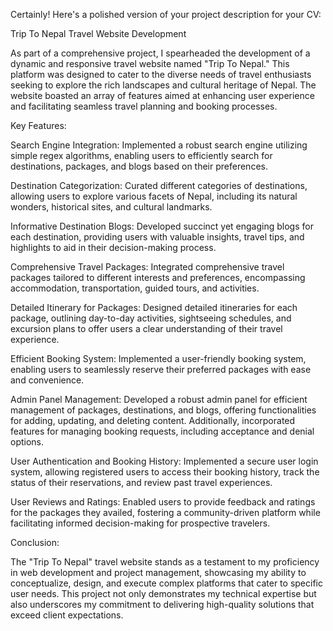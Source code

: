 
Certainly! Here's a polished version of your project description for your CV:

Trip To Nepal Travel Website Development

As part of a comprehensive project, I spearheaded the development of a dynamic and responsive travel website named "Trip To Nepal." This platform was designed to cater to the diverse needs of travel enthusiasts seeking to explore the rich landscapes and cultural heritage of Nepal. The website boasted an array of features aimed at enhancing user experience and facilitating seamless travel planning and booking processes.

Key Features:

Search Engine Integration: Implemented a robust search engine utilizing simple regex algorithms, enabling users to efficiently search for destinations, packages, and blogs based on their preferences.

Destination Categorization: Curated different categories of destinations, allowing users to explore various facets of Nepal, including its natural wonders, historical sites, and cultural landmarks.

Informative Destination Blogs: Developed succinct yet engaging blogs for each destination, providing users with valuable insights, travel tips, and highlights to aid in their decision-making process.

Comprehensive Travel Packages: Integrated comprehensive travel packages tailored to different interests and preferences, encompassing accommodation, transportation, guided tours, and activities.

Detailed Itinerary for Packages: Designed detailed itineraries for each package, outlining day-to-day activities, sightseeing schedules, and excursion plans to offer users a clear understanding of their travel experience.

Efficient Booking System: Implemented a user-friendly booking system, enabling users to seamlessly reserve their preferred packages with ease and convenience.

Admin Panel Management: Developed a robust admin panel for efficient management of packages, destinations, and blogs, offering functionalities for adding, updating, and deleting content. Additionally, incorporated features for managing booking requests, including acceptance and denial options.

User Authentication and Booking History: Implemented a secure user login system, allowing registered users to access their booking history, track the status of their reservations, and review past travel experiences.

User Reviews and Ratings: Enabled users to provide feedback and ratings for the packages they availed, fostering a community-driven platform while facilitating informed decision-making for prospective travelers.

Conclusion:

The "Trip To Nepal" travel website stands as a testament to my proficiency in web development and project management, showcasing my ability to conceptualize, design, and execute complex platforms that cater to specific user needs. This project not only demonstrates my technical expertise but also underscores my commitment to delivering high-quality solutions that exceed client expectations.
